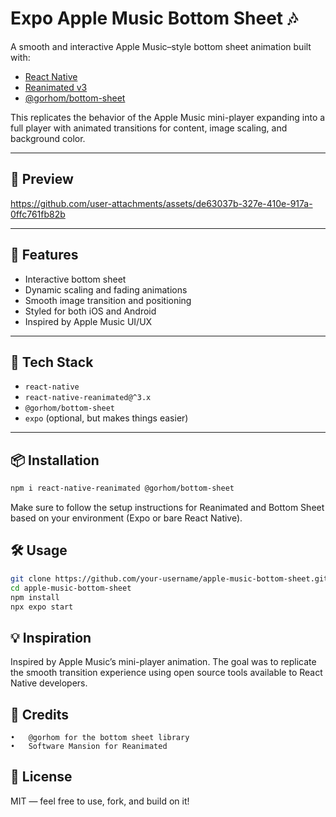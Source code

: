# Expo Apple Music Bottom Sheet 🎶

A smooth and interactive Apple Music–style bottom sheet animation built with:

- [React Native](https://reactnative.dev)
- [Reanimated v3](https://docs.swmansion.com/react-native-reanimated/)
- [@gorhom/bottom-sheet](https://github.com/gorhom/react-native-bottom-sheet)

This replicates the behavior of the Apple Music mini-player expanding into a full player with animated transitions for content, image scaling, and background color.

---

## 📸 Preview

https://github.com/user-attachments/assets/de63037b-327e-410e-917a-0ffc761fb82b

---

## 🚀 Features

- Interactive bottom sheet
- Dynamic scaling and fading animations
- Smooth image transition and positioning
- Styled for both iOS and Android
- Inspired by Apple Music UI/UX

---

## 🧱 Tech Stack

- `react-native`
- `react-native-reanimated@^3.x`
- `@gorhom/bottom-sheet`
- `expo` (optional, but makes things easier)

---

## 📦 Installation

```bash
npm i react-native-reanimated @gorhom/bottom-sheet
```

Make sure to follow the setup instructions for Reanimated and Bottom Sheet based on your environment (Expo or bare React Native).

## 🛠️ Usage

```bash
git clone https://github.com/your-username/apple-music-bottom-sheet.git
cd apple-music-bottom-sheet
npm install
npx expo start
```

## 💡 Inspiration

Inspired by Apple Music’s mini-player animation. The goal was to replicate the smooth transition experience using open source tools available to React Native developers.


## 🙏 Credits
	•	@gorhom for the bottom sheet library
	•	Software Mansion for Reanimated



## 📄 License

MIT — feel free to use, fork, and build on it!
